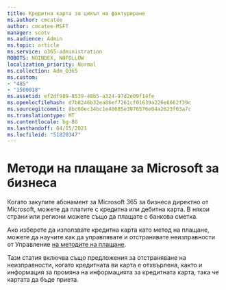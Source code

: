```yaml
---
title: Кредитна карта за цикъл на фактуриране
ms.author: cmcatee
author: cmcatee-MSFT
manager: scotv
ms.audience: Admin
ms.topic: article
ms.service: o365-administration
ROBOTS: NOINDEX, NOFOLLOW
localization_priority: Normal
ms.collection: Adm_O365
ms.custom:
- "485"
- "1500018"
ms.assetid: ef2df989-8539-48b5-a324-97d2e09f14fe
ms.openlocfilehash: d7b8246b32ea86ef7261cf01639a226e8662f39c
ms.sourcegitcommit: 8bc60ec34bc1e40685e3976576e04a2623f63a7c
ms.translationtype: MT
ms.contentlocale: bg-BG
ms.lasthandoff: 04/15/2021
ms.locfileid: "51820347"
---
```

# <a name="payment-methods-for-microsoft-for-business"></a>Методи на плащане за Microsoft за бизнеса

Когато закупите абонамент за Microsoft 365 за бизнеса директно от Microsoft, можете да платите с кредитна или дебитна карта. В някои страни или региони можете също да плащате с банкова сметка.
  
Ако изберете да използвате кредитна карта като метод на плащане, можете да научите как да управлявате и отстранявате неизправности от Управление [на методите на плащане](https://docs.microsoft.com/microsoft-365/commerce/billing-and-payments/manage-payment-methods).
  
Тази статия включва също предложения за отстраняване на неизправности, когато кредитната ви карта е отхвърлена, както и информация за промяна на информацията за кредитната карта, така че картата да бъде приета.